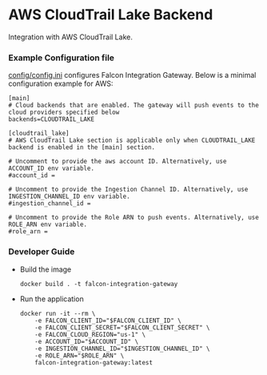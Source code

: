 # AWS CloudTrail Lake Backend

Integration with AWS CloudTrail Lake.

### Example Configuration file

[config/config.ini](https://github.com/CrowdStrike/falcon-integration-gateway/blob/main/config/config.ini) configures Falcon Integration Gateway. Below is a minimal configuration example for AWS:
```
[main]
# Cloud backends that are enabled. The gateway will push events to the cloud providers specified below
backends=CLOUDTRAIL_LAKE

[cloudtrail_lake]
# AWS CloudTrail Lake section is applicable only when CLOUDTRAIL_LAKE backend is enabled in the [main] section.

# Uncomment to provide the aws account ID. Alternatively, use ACCOUNT_ID env variable.
#account_id =

# Uncomment to provide the Ingestion Channel ID. Alternatively, use INGESTION_CHANNEL_ID env variable.
#ingestion_channel_id =

# Uncomment to provide the Role ARN to push events. Alternatively, use ROLE_ARN env variable.
#role_arn =
```

### Developer Guide

 - Build the image
   ```
   docker build . -t falcon-integration-gateway
   ```
 - Run the application
   ```
   docker run -it --rm \
       -e FALCON_CLIENT_ID="$FALCON_CLIENT_ID" \
       -e FALCON_CLIENT_SECRET="$FALCON_CLIENT_SECRET" \
       -e FALCON_CLOUD_REGION="us-1" \
       -e ACCOUNT_ID="$ACCOUNT_ID" \
       -e INGESTION_CHANNEL_ID="$INGESTION_CHANNEL_ID" \
       -e ROLE_ARN="$ROLE_ARN" \
       falcon-integration-gateway:latest
   ```
